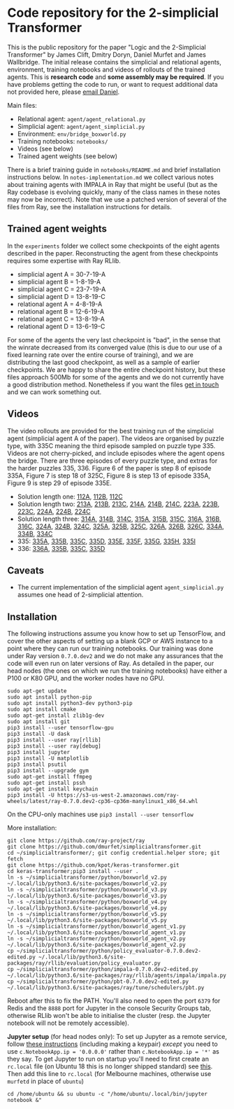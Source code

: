 # Code repository for the 2-simplicial Transformer

This is the public repository for the paper "Logic and the 2-Simplicial Transformer" by James Clift, Dmitry Doryn, Daniel Murfet and James Wallbridge. The initial release contains the simplicial and relational agents, environment, training notebooks and videos of rollouts of the trained agents. This is **research code** and **some assembly may be required**. If you have problems getting the code to run, or want to request additional data not provided here, please [email Daniel](mailto:d.murfet@unimelb.edu.au).

Main files:

- Relational agent: `agent/agent_relational.py`
- Simplicial agent: `agent/agent_simplicial.py`
- Environment: `env/bridge_boxworld.py`
- Training notebooks: `notebooks/`
- Videos (see below)
- Trained agent weights (see below)

There is a brief training guide in `notebooks/README.md` and brief installation instructions below. In `notes-implementation.md` we collect various notes about training agents with IMPALA in Ray that might be useful (but as the Ray codebase is evolving quickly, many of the class names in these notes may now be incorrect). Note that we use a patched version of several of the files from Ray, see the installation instructions for details.

## Trained agent weights

In the `experiments` folder we collect some checkpoints of the eight agents described in the paper. Reconstructing the agent from these checkpoints requires some expertise with Ray RLlib.

* simplicial agent A = 30-7-19-A
* simplicial agent B = 1-8-19-A
* simplicial agent C = 23-7-19-A
* simplicial agent D = 13-8-19-C
* relational agent A = 4-8-19-A
* relational agent B = 12-6-19-A
* relational agent C = 13-8-19-A
* relational agent D = 13-6-19-C

For some of the agents the very last checkpoint is "bad", in the sense that the winrate decreased from its converged value (this is due to our use of a fixed learning rate over the entire course of training), and we are distributing the last good checkpoint, as well as a sample of earlier checkpoints. We are happy to share the entire checkpoint history, but these files approach 500Mb for some of the agents and we do not currently have a good distribution method. Nonetheless if you want the files [get in touch](mailto:d.murfet@unimelb.edu.au) and we can work something out.

## Videos

The video rollouts are provided for the best training run of the simplicial agent (simplicial agent A of the paper). The videos are organised by puzzle type, with 335C meaning the third episode sampled on puzzle type 335. Videos are not cherry-picked, and include episodes where the agent opens the bridge. There are three episodes of every puzzle type, and extras for the harder puzzles 335, 336. Figure 6 of the paper is step 8 of episode 335A, Figure 7 is step 18 of 325C, Figure 8 is step 13 of episode 335A, Figure 9 is step 29 of episode 335E.

* Solution length one: [112A](https://youtu.be/Nhvo6awWJTw), [112B](https://youtu.be/lzXRl_EyKJU), [112C](https://youtu.be/vvDDLIUztic)
* Solution length two: [213A](https://youtu.be/ZNPJJ9Iw6z8), [213B](https://youtu.be/ucWHMK0Oqoc), [213C](https://youtu.be/hZ9prVhuI7Y), [214A](https://youtu.be/A4kyF8V8178), [214B](https://youtu.be/8mOPPufnbUM), [214C](https://youtu.be/NHMNtCtfVSM), [223A](https://youtu.be/Y49_RrWTrGc), [223B](https://youtu.be/rMURm7WxCyk), [223C](https://youtu.be/k441D5WjffI), [224A](https://youtu.be/KmgTFTmJGv0), [224B](https://youtu.be/wtvwf4vNbhM), [224C](https://youtu.be/n9cH9cyF3nk)
* Solution length three: [314A](https://youtu.be/EeRM8KhyS5I), [314B](https://youtu.be/WUxuuDNECqk), [314C](https://youtu.be/YyXQTlWF50w), [315A](https://youtu.be/VvzhtOmd8w8), [315B](https://youtu.be/gsvaYCsc1Rw), [315C](https://youtu.be/2cQhaipYy30), [316A](https://youtu.be/ZfySuKCjFA8), [316B](https://youtu.be/Ew9CF5ozVq8), [316C](https://youtu.be/qofJIoIznSg), [324A](https://youtu.be/yLofHE5mHIg), [324B](https://youtu.be/dM7vg-VJOC4), [324C](https://youtu.be/soIxq-SDyBk), [325A](https://youtu.be/iCaPmkDfYmQ), [325B](https://youtu.be/EIJ5ozHk-VM), [325C](https://youtu.be/RDcg7un5u9U), [326A](https://youtu.be/PjJ3TwoZEs0), [326B](https://youtu.be/gkqLz3XlquU), [326C](https://youtu.be/-ReOqM5B_24), [334A](https://youtu.be/c_w-PFd1Fr0), [334B](https://youtu.be/fbKppQ6vNLk), [334C](https://youtu.be/hWGPjJtwtoA)
* 335: [335A](https://youtu.be/tJKjYZsenfE), [335B](https://youtu.be/pXu1OxzKJLQ), [335C](https://youtu.be/KYHFVW-tp8c), [335D](https://youtu.be/ptjdiGM1cXw), [335E](https://youtu.be/uF9sTAXahDE), [335F](https://youtu.be/RZ9kAT_bhRw), [335G](https://youtu.be/td7lwD8ujqk), [335H](https://youtu.be/kOpPEnjDIfU), [335I](https://youtu.be/LB-EmL2n78E)
* 336: [336A](https://youtu.be/m_aXi3fEqzE), [335B](https://youtu.be/lWZUDBTsRw0), [335C](https://youtu.be/HYiSM4aRBiQ), [335D](https://youtu.be/G_jnTAr_8cc)

## Caveats

- The current implementation of the simplicial agent `agent_simplicial.py` assumes one head of 2-simplicial attention.

## Installation

The following instructions assume you know how to set up TensorFlow, and cover the other aspects of setting up a blank GCP or AWS instance to a point where they can run our training notebooks. Our training was done under Ray version `0.7.0.dev2` and we do not make any assurances that the code will even run on later versions of Ray. As detailed in the paper, our head nodes (the ones on which we run the training notebooks) have either a P100 or K80 GPU, and the worker nodes have no GPU.

```
sudo apt-get update
sudo apt install python-pip
sudo apt install python3-dev python3-pip
sudo apt install cmake
sudo apt-get install zlib1g-dev
sudo apt install git
pip3 install --user tensorflow-gpu
pip3 install -U dask
pip3 install --user ray[rllib]
pip3 install --user ray[debug]
pip3 install jupyter
pip3 install -U matplotlib
pip3 install psutil
pip3 install --upgrade gym
sudo apt-get install ffmpeg
sudo apt-get install pssh
sudo apt-get install keychain
pip3 install -U https://s3-us-west-2.amazonaws.com/ray-wheels/latest/ray-0.7.0.dev2-cp36-cp36m-manylinux1_x86_64.whl
```

On the CPU-only machines use `pip3 install --user tensorflow`

More installation:

```
git clone https://github.com/ray-project/ray
git clone https://github.com/dmurfet/simplicialtransformer.git
cd ~/simplicialtransformer/; git config credential.helper store; git fetch
git clone https://github.com/kpot/keras-transformer.git
cd keras-transformer;pip3 install --user .
ln -s ~/simplicialtransformer/python/boxworld_v2.py ~/.local/lib/python3.6/site-packages/boxworld_v2.py
ln -s ~/simplicialtransformer/python/boxworld_v3.py ~/.local/lib/python3.6/site-packages/boxworld_v3.py
ln -s ~/simplicialtransformer/python/boxworld_v4.py ~/.local/lib/python3.6/site-packages/boxworld_v4.py
ln -s ~/simplicialtransformer/python/boxworld_v5.py ~/.local/lib/python3.6/site-packages/boxworld_v5.py
ln -s ~/simplicialtransformer/python/boxworld_agent_v1.py ~/.local/lib/python3.6/site-packages/boxworld_agent_v1.py
ln -s ~/simplicialtransformer/python/boxworld_agent_v2.py ~/.local/lib/python3.6/site-packages/boxworld_agent_v2.py
cp ~/simplicialtransformer/python/policy_evaluator-0.7.0.dev2-edited.py ~/.local/lib/python3.6/site-packages/ray/rllib/evaluation/policy_evaluator.py
cp ~/simplicialtransformer/python/impala-0.7.0.dev2-edited.py ~/.local/lib/python3.6/site-packages/ray/rllib/agents/impala/impala.py
cp ~/simplicialtransformer/python/pbt-0.7.0.dev2-edited.py ~/.local/lib/python3.6/site-packages/ray/tune/schedulers/pbt.py
```

Reboot after this to fix the PATH. You'll also need to open the port `6379` for Redis and the `8888` port for Jupyter in the console Security Groups tab, otherwise RLlib won't be able to initialise the cluster (resp. the Jupyter notebook will not be remotely accessible).

**Jupyter setup** (for head nodes only): To set up Jupyter as a remote service, follow [these instructions](https://jupyter-notebook.readthedocs.io/en/latest/public_server.html) (including making a keypair) *except* you need to use `c.NotebookApp.ip = '0.0.0.0'` rather than `c.NotebookApp.ip = '*'` as they say. To get Jupyter to run on startup you'll need to first create an `rc.local` file (on Ubuntu 18 this is no longer shipped standard) see [this](https://vpsfix.com/community/server-administration/no-etc-rc-local-file-on-ubuntu-18-04-heres-what-to-do/). Then add this line to `rc.local` (for Melbourne machines, otherwise use `murfetd` in place of `ubuntu`)

```
cd /home/ubuntu && su ubuntu -c "/home/ubuntu/.local/bin/jupyter notebook &"
```
